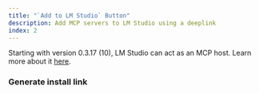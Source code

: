```yaml
---
title: "`Add to LM Studio` Button"
description: Add MCP servers to LM Studio using a deeplink
index: 2
---
```


Starting with version 0.3.17 (10), LM Studio can act as an MCP host. Learn more about it [here](../mcp).

### Generate install link

```lms_mcp_deep_link_generator

```

